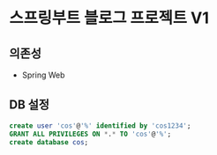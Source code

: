 # 스프링부트 블로그 프로젝트 V1

## 의존성
- Spring Web


## DB 설정
```sql
create user 'cos'@'%' identified by 'cos1234';
GRANT ALL PRIVILEGES ON *.* TO 'cos'@'%';
create database cos;
```
			